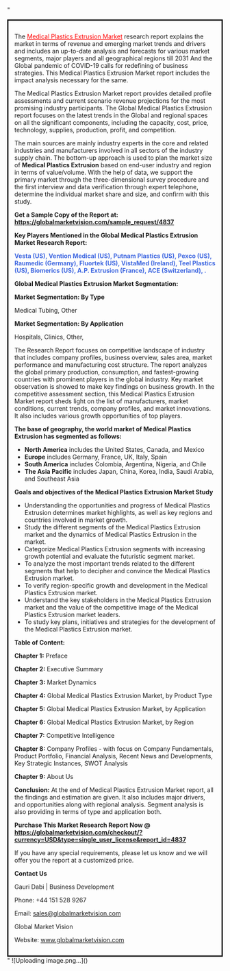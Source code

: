 "<div style='border: 3px solid black; padding: 1em;'>

The <a style='color: #ff0000;' href='https://globalmarketvision.com/reports/global-medical-plastics-extrusion-market/4837'>Medical Plastics Extrusion Market</a> research report explains the market in terms of revenue and emerging market trends and drivers and includes an up-to-date analysis and forecasts for various market segments, major players and all geographical regions till 2031 And the Global pandemic of COVID-19 calls for redefining of business strategies. This Medical Plastics Extrusion Market report includes the impact analysis necessary for the same.

The Medical Plastics Extrusion Market report provides detailed profile assessments and current scenario revenue projections for the most promising industry participants. The Global Medical Plastics Extrusion report focuses on the latest trends in the Global and regional spaces on all the significant components, including the capacity, cost, price, technology, supplies, production, profit, and competition.

The main sources are mainly industry experts in the core and related industries and manufacturers involved in all sectors of the industry supply chain. The bottom-up approach is used to plan the market size of <strong>Medical Plastics Extrusion</strong> based on end-user industry and region in terms of value/volume. With the help of data, we support the primary market through the three-dimensional survey procedure and the first interview and data verification through expert telephone, determine the individual market share and size, and confirm with this study.

<strong>Get a Sample Copy of the Report at:</strong><strong> <a style='color: #ff0000;' href='https://globalmarketvision.com/sample_request/4837?utm_source=linkedinPulse&utm_medium=Dhiraj&utm_campaign=Dhiraj'><strong>https://globalmarketvision.com/sample_request/4837</strong></a></strong>

<strong>Key Players Mentioned in the Global Medical Plastics Extrusion Market Research Report:</strong>

<strong style='color: #4169e1;'>Vesta (US), Vention Medical (US), Putnam Plastics (US), Pexco (US), Raumedic (Germany), Fluortek (US), VistaMed (Ireland), Teel Plastics (US), Biomerics (US), A.P. Extrusion (France), ACE (Switzerland), .

</strong>

<strong>Global Medical Plastics Extrusion Market Segmentation:</strong>

<strong>Market Segmentation: By Type</strong>

Medical Tubing, Other

<strong>Market Segmentation: By Application</strong>

Hospitals, Clinics, Other,

The Research Report focuses on competitive landscape of industry that includes company profiles, business overview, sales area, market performance and manufacturing cost structure. The report analyzes the global primary production, consumption, and fastest-growing countries with prominent players in the global industry. Key market observation is showed to make key findings on business growth. In the competitive assessment section, this Medical Plastics Extrusion Market report sheds light on the list of manufacturers, market conditions, current trends, company profiles, and market innovations. It also includes various growth opportunities of top players.

<strong>The base of geography, the world market of Medical Plastics Extrusion has segmented as follows:</strong>
<ul>
  <li><strong>North America</strong> includes the United States, Canada, and Mexico</li>
  <li><strong>Europe</strong> includes Germany, France, UK, Italy, Spain</li>
  <li><strong>South America</strong> includes Colombia, Argentina, Nigeria, and Chile</li>
  <li><strong>The Asia Pacific</strong> includes Japan, China, Korea, India, Saudi Arabia, and Southeast Asia</li>
</ul>
<strong>Goals and objectives of the Medical Plastics Extrusion Market Study</strong>
<ul>
  <li>Understanding the opportunities and progress of Medical Plastics Extrusion determines market highlights, as well as key regions and countries involved in market growth.</li>
  <li>Study the different segments of the Medical Plastics Extrusion market and the dynamics of Medical Plastics Extrusion in the market.</li>
  <li>Categorize Medical Plastics Extrusion segments with increasing growth potential and evaluate the futuristic segment market.</li>
  <li>To analyze the most important trends related to the different segments that help to decipher and convince the Medical Plastics Extrusion market.</li>
  <li>To verify region-specific growth and development in the Medical Plastics Extrusion market.</li>
  <li>Understand the key stakeholders in the Medical Plastics Extrusion market and the value of the competitive image of the Medical Plastics Extrusion market leaders.</li>
  <li>To study key plans, initiatives and strategies for the development of the Medical Plastics Extrusion market.</li>
</ul>
<strong>Table of Content:</strong>

<strong>Chapter 1:</strong> Preface

<strong>Chapter 2:</strong> Executive Summary

<strong>Chapter 3:</strong> Market Dynamics

<strong>Chapter 4:</strong> Global Medical Plastics Extrusion Market, by Product Type

<strong>Chapter 5:</strong> Global Medical Plastics Extrusion Market, by Application

<strong>Chapter 6:</strong> Global Medical Plastics Extrusion Market, by Region

<strong>Chapter 7:</strong> Competitive Intelligence

<strong>Chapter 8:</strong> Company Profiles - with focus on Company Fundamentals, Product Portfolio, Financial Analysis, Recent News and Developments, Key Strategic Instances, SWOT Analysis

<strong>Chapter 9:</strong> About Us

<strong>Conclusion:</strong> At the end of Medical Plastics Extrusion Market report, all the findings and estimation are given. It also includes major drivers, and opportunities along with regional analysis. Segment analysis is also providing in terms of type and application both.

<strong>Purchase This Market Research Report Now @</strong><strong> <strong><a style='color: #ff0000;' href='https://globalmarketvision.com/checkout/?currency=USD&type=single_user_license&report_id=4837?utm_source=linkedinPulse&utm_medium=Dhiraj&utm_campaign=Dhiraj'>https://globalmarketvision.com/checkout/?currency=USD&type=single_user_license&report_id=4837</a></strong>
</strong>

If you have any special requirements, please let us know and we will offer you the report at a customized price.

<strong>Contact Us</strong>

Gauri Dabi | Business Development

Phone: +44 151 528 9267

Email: <a href='mailto:sales@globalmarketvision.com'>sales@globalmarketvision.com</a>

Global Market Vision

Website: <a href='http://www.globalmarketvision.com/'>www.globalmarketvision.com</a>

</div>"
![Uploading image.png…]()

